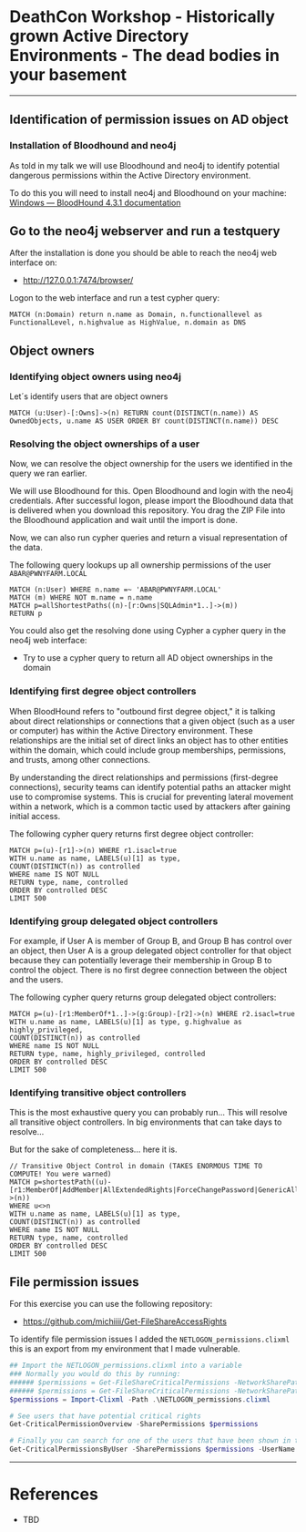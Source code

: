 # DeathCon Workshop - Historically grown Active Directory Environments - The dead bodies in your basement
***
## Identification of permission issues on AD object

### Installation of Bloodhound and neo4j
As told in my talk we will use Bloodhound and neo4j to identify potential dangerous permissions within the Active Directory environment.

To do this you will need to install neo4j and Bloodhound on your machine:
	[Windows — BloodHound 4.3.1 documentation](https://bloodhound.readthedocs.io/en/latest/installation/windows.html)
	

## Go to the neo4j webserver and run a testquery

After the installation is done you should be able to reach the neo4j web interface on:
- http://127.0.0.1:7474/browser/

Logon to the web interface and run a test cypher query:

```cypher
MATCH (n:Domain) return n.name as Domain, n.functionallevel as FunctionalLevel, n.highvalue as HighValue, n.domain as DNS
```

## Object owners

### Identifying object owners using neo4j
Let´s identify users that are object owners

```cypher
MATCH (u:User)-[:Owns]->(n) RETURN count(DISTINCT(n.name)) AS OwnedObjects, u.name AS USER ORDER BY count(DISTINCT(n.name)) DESC
```

### Resolving the object ownerships of a user
Now, we can resolve the object ownership for the users we identified in the query we ran earlier.

We will use Bloodhound for this. Open Bloodhound and login with the neo4j credentials. 
After successful logon, please import the Bloodhound data that is delivered when you download this repository.
You drag the ZIP File into the Bloodhound application and wait until the import is done.

Now, we can also run cypher queries and return a visual representation of the data.

The following query lookups up all ownership permissions of the user `ABAR@PWNYFARM.LOCAL`

```cypher
MATCH (n:User) WHERE n.name =~ 'ABAR@PWNYFARM.LOCAL'
MATCH (m) WHERE NOT m.name = n.name
MATCH p=allShortestPaths((n)-[r:Owns|SQLAdmin*1..]->(m))
RETURN p
```

You could also get the resolving done using Cypher a cypher query in the neo4j web interface: 
- Try to use a cypher query to return all AD object ownerships in the domain

### Identifying first degree object controllers

When BloodHound refers to "outbound first degree object," it is talking about direct relationships or connections that a given object (such as a user or computer) has within the Active Directory environment. These relationships are the initial set of direct links an object has to other entities within the domain, which could include group memberships, permissions, and trusts, among other connections.

By understanding the direct relationships and permissions (first-degree connections), security teams can identify potential paths an attacker might use to compromise systems. This is crucial for preventing lateral movement within a network, which is a common tactic used by attackers after gaining initial access.

The following cypher query returns first degree object controller:

```cypher
MATCH p=(u)-[r1]->(n) WHERE r1.isacl=true 
WITH u.name as name, LABELS(u)[1] as type, 
COUNT(DISTINCT(n)) as controlled 
WHERE name IS NOT NULL 
RETURN type, name, controlled 
ORDER BY controlled DESC 
LIMIT 500
```

### Identifying group delegated object controllers

For example, if User A is member of Group B, and Group B has control over an object, then User A is a group delegated object controller for that object because they can potentially leverage their membership in Group B to control the object. There is no first degree connection between the object and the users. 


The following cypher query returns group delegated object controllers:

```cypher
MATCH p=(u)-[r1:MemberOf*1..]->(g:Group)-[r2]->(n) WHERE r2.isacl=true
WITH u.name as name, LABELS(u)[1] as type, g.highvalue as highly_privileged,
COUNT(DISTINCT(n)) as controlled 
WHERE name IS NOT NULL 
RETURN type, name, highly_privileged, controlled 
ORDER BY controlled DESC 
LIMIT 500
```

### Identifying transitive object controllers

This is the most exhaustive query you can probably run... This will resolve all transitive object controllers. In big environments that can take days to resolve...

But for the sake of completeness... here it is.

```cypher
// Transitive Object Control in domain (TAKES ENORMOUS TIME TO COMPUTE! You were warned)
MATCH p=shortestPath((u)-[r1:MemberOf|AddMember|AllExtendedRights|ForceChangePassword|GenericAll|GenericWrite|WriteDacl|WriteOwner|Owns*1..]->(n))
WHERE u<>n
WITH u.name as name, LABELS(u)[1] as type, 
COUNT(DISTINCT(n)) as controlled 
WHERE name IS NOT NULL
RETURN type, name, controlled 
ORDER BY controlled DESC 
LIMIT 500
```


## File permission issues

For this exercise you can use the following repository:
- https://github.com/michiiii/Get-FileShareAccessRights

To identify file permission issues I added the `NETLOGON_permissions.clixml` this is an export from my environment that I made vulnerable.

```powershell
## Import the NETLOGON_permissions.clixml into a variable
### Normally you would do this by running: 
###### $permissions = Get-FileShareCriticalPermissions -NetworkSharePath "\\pwnyfarm.local\netlogon"
###### $permissions = Get-FileShareCriticalPermissions -NetworkSharePath "\\pwnyfarm.local\sysvol"
$permissions = Import-Clixml -Path .\NETLOGON_permissions.clixml

# See users that have potential critical rights
Get-CriticalPermissionOverview -SharePermissions $permissions

# Finally you can search for one of the users that have been shown in the overview
Get-CriticalPermissionsByUser -SharePermissions $permissions -UserName "Authenticated Users"

```

 

***
# References
- TBD
